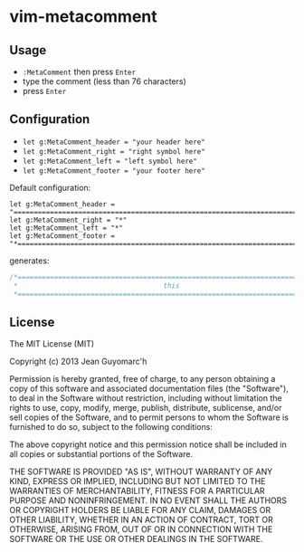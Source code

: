 vim-metacomment
===============

Usage
-----

* `:MetaComment` then press `Enter`
* type the comment (less than 76 characters)
* press `Enter`


Configuration
-------------

* `let g:MetaComment_header = "your header here"`
* `let g:MetaComment_right = "right symbol here"`
* `let g:MetaComment_left = "left symbol here"`
* `let g:MetaComment_footer = "your footer here"`

Default configuration:

```viml
let g:MetaComment_header = "============================================================================*"
let g:MetaComment_right = "*"
let g:MetaComment_left = "*"
let g:MetaComment_footer = "*============================================================================"
```

generates:

```c
/*============================================================================*
 *                                    this                                    *
 *============================================================================*/
```

License
-------

The MIT License (MIT)

Copyright (c) 2013 Jean Guyomarc'h

Permission is hereby granted, free of charge, to any person obtaining a copy
of this software and associated documentation files (the "Software"), to deal
in the Software without restriction, including without limitation the rights
to use, copy, modify, merge, publish, distribute, sublicense, and/or sell
copies of the Software, and to permit persons to whom the Software is
furnished to do so, subject to the following conditions:

The above copyright notice and this permission notice shall be included in
all copies or substantial portions of the Software.

THE SOFTWARE IS PROVIDED "AS IS", WITHOUT WARRANTY OF ANY KIND, EXPRESS OR
IMPLIED, INCLUDING BUT NOT LIMITED TO THE WARRANTIES OF MERCHANTABILITY,
FITNESS FOR A PARTICULAR PURPOSE AND NONINFRINGEMENT. IN NO EVENT SHALL THE
AUTHORS OR COPYRIGHT HOLDERS BE LIABLE FOR ANY CLAIM, DAMAGES OR OTHER
LIABILITY, WHETHER IN AN ACTION OF CONTRACT, TORT OR OTHERWISE, ARISING FROM,
OUT OF OR IN CONNECTION WITH THE SOFTWARE OR THE USE OR OTHER DEALINGS IN
THE SOFTWARE.
